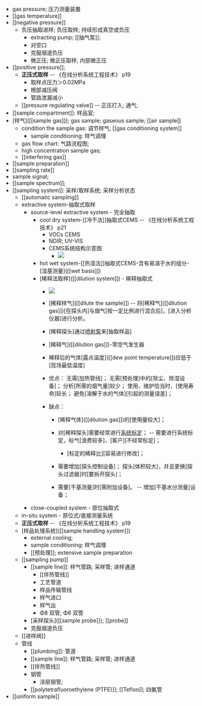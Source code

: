 - gas pressure; 压力测量装置
- [[gas temperature]]
- [[negative pressure]]
    - 负压抽取进样; 负压取样; 持续形成真空或负压
        - extracting pump; [[抽气泵]]; 
        - 对空口
        - 克服烟道负压
        - 微正压; 微正压取样; 内部微正压
- [[positive pressure]]; 
    - **正压式取样** -- 《在线分析系统工程技术》 p19
        - 取样点压力＞0.02MPa
        - 根部减压阀
        - 管路泄漏减小
    - [[pressure regulating valve]] -- 正压打入; 通气;
- [[sample compartment]]: 样品室; 
- [样气]([[sample gas]]); gas sample; gaseous sample; [[air sample]]
    - condition the sample gas: 调节样气; [[gas conditioning system]]
        - sample conditioning: 样气调理
    - gas flow chart: 气路流程图;
    - high concentration sample gas;
    - [[interfering gas]]
- [[sample preparation]]
- [[sampling rate]]
- sample signal; 
- [[sample spectrum]];
- [[sampling system]]: 采样/取样系统; 采样分析状态
    - [[automatic sampling]]
    - extractive system-抽取式取样
        - source-level extractive system - 完全抽取
            - cool dry system-[[冷干法]]抽取式CEMS -- 《在线分析系统工程技术》 p21
                - VOCs CEMS
                - NDIR; UV-VIS
                - CEMS系统结构示意图
                    - ![](https://firebasestorage.googleapis.com/v0/b/firescript-577a2.appspot.com/o/imgs%2Fapp%2FXELiu-NovaKG%2FtZNY06wmaC.jpg?alt=media&token=6d8331cc-6ac8-4d22-bbd8-7ea77f589834)
            - hot wet system-[[热湿法]]抽取式CEMS-含有易溶于水的组分-[湿基测量]([[wet basis]])
            - [稀释法取样]([[dilution system]]) - 稀释抽取式
                - ![](https://firebasestorage.googleapis.com/v0/b/firescript-577a2.appspot.com/o/imgs%2Fapp%2FXELiu-NovaKG%2FxFRFoNYSDA.png?alt=media&token=e24f4a82-e330-4280-b2c2-79d6a66a5654)
                - [稀释样气]([[dilute the sample]]) -- 将[稀释气]([[dilution gas]])[在探头内]与烟气[按一定比例进行混合后]，[进入分析仪器]进行分析。
                - [稀释探头]通过[喷射泵](((NFl37p3JQ)))来[抽取样品]
                - [稀释气]([[dilution gas]])-零空气发生器
                - 稀释后的气体[露点温度]([[dew point temperature]])应低于[现场最低温度]
                - 优点：
无需[加热管线]；
无需[预处理]中的[除尘、除湿设备]；
分析[所需的烟气量]较少；
使用、维护恰当时，[使用寿命]较长；
避免[溶解于水的气体][引起的测量误差]；
                - 缺点：

                    - [稀释气体]([[dilution gas]])的[使用量较大]；

                    - 对[稀释探头]需要经常进行[系统标定](((Ts700DEI1)))； -- 需要进行系统标定，标气[浪费较多]，[客户][不经常标定]；

                        - [标定的稀释比][容易进行修改]；
                    - 需要增加[探头控制设备]；
探头[体积较大]，并且更换[探头过滤器]时[要拆开探头]；

                    - 需要[干基测量]时[需附加设备]。 -- 增加[干基水分测量]设备；
        - close-coupled system - 原位抽取式
    - in-situ system - 原位式/直接测量系统
    - **正压式取样** -- 《在线分析系统工程技术》 p19
    - [样品处理系统]([[sample handling system]])
        - external cooling;
        - sample conditioning: 样气调理
        - [[预处理]]; extensive sample preparation
    - [[sampling pump]] 
        - [[sample line]]: 样气管路; 采样管; 进样通道
            - [[伴热管线]]
            - 工艺管道
            - 样品传输管线
            - 样气进口
            - 样气出
            - Φ8 双管; Φ6 双管
        - [采样探头]([[sample probe]]); [[probe]]
        - 克服烟道负压
    - [[进样阀]]
    - 管线
        - [[plumbing]]: 管道
        - [[sample line]]: 样气管路; 采样管; 进样通道
        - [[伴热管线]]
        - 钢管
            - 涂层钢管; 
        - [[polytetrafluoroethylene (PTFE)]]; [[Teflon]]; 四氟管
- [[uniform sample]]

